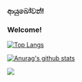 ### ආයුබෝවන්! 
### Welcome!  

<!--
**UdithaIshan/UdithaIshan** is a ✨ _special_ ✨ repository because its `README.md` (this file) appears on your GitHub profile.

Here are some ideas to get you started:

- 🔭 I’m currently working on ...
- 🌱 I’m currently learning ...
- 👯 I’m looking to collaborate on ...
- 🤔 I’m looking for help with ...
- 💬 Ask me about ...
- 📫 How to reach me: ...
- 😄 Pronouns: ...
- ⚡ Fun fact: ...
-->

<!--## My stats 📊-->
[![Top Langs](https://github-readme-stats.vercel.app/api/top-langs/?username=UdithaIshan&show_icons=true&theme=radical)](https://github.com/anuraghazra/github-readme-stats)


[![Anurag's github stats](https://github-readme-stats.vercel.app/api?username=UdithaIshan&show_icons=true&theme=radical)](https://github.com/anuraghazra/github-readme-stats)

![](https://komarev.com/ghpvc/?username=UdithaIshan&style=plastic&color=blueviolet)

<!--
<a href="https://github.com/anuraghazra/github-readme-stats">
  <img align="left" src="https://github-readme-stats.vercel.app/api/pin/?username=anuraghazra&repo=github-readme-stats" />
</a>
<a href="https://github.com/anuraghazra/convoychat">
  <img align="left" src="https://github-readme-stats.vercel.app/api/pin/?username=anuraghazra&repo=convoychat" />
</a> --!>
